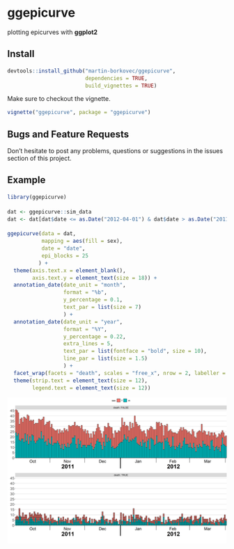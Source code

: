 ggepicurve
================

plotting epicurves with **ggplot2**

## Install

``` r
devtools::install_github("martin-borkovec/ggepicurve", 
                         dependencies = TRUE,
                         build_vignettes = TRUE)
```

Make sure to checkout the vignette.

``` r
vignette("ggepicurve", package = "ggepicurve")
```

## Bugs and Feature Requests

Don’t hesitate to post any problems, questions or suggestions in the
issues section of this project.

## Example

``` r
library(ggepicurve)

dat <- ggepicurve::sim_data
dat <- dat[dat$date <= as.Date("2012-04-01") & dat$date > as.Date("2011-10-01"),]

ggepicurve(data = dat,
           mapping = aes(fill = sex),
           date = "date", 
           epi_blocks = 25
          ) +
  theme(axis.text.x = element_blank(),
        axis.text.y = element_text(size = 18)) +
  annotation_date(date_unit = "month",
                  format = "%b",
                  y_percentage = 0.1,
                  text_par = list(size = 7)
                  ) +
  annotation_date(date_unit = "year",
                  format = "%Y",
                  y_percentage = 0.22,
                  extra_lines = 5,
                  text_par = list(fontface = "bold", size = 10),
                  line_par = list(size = 1.5)
                  ) +
  facet_wrap(facets = "death", scales = "free_x", nrow = 2, labeller = label_both) +
  theme(strip.text = element_text(size = 12),
        legend.text = element_text(size = 12))
```

![](man/figures/README-unnamed-chunk-3-1.png)<!-- -->
